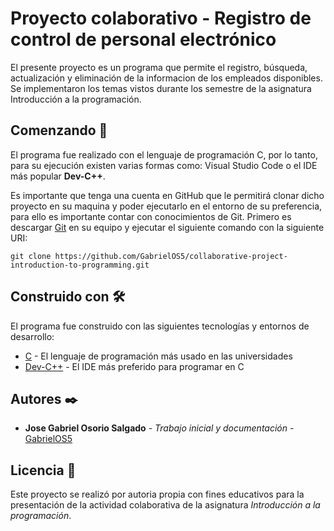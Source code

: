 # Proyecto colaborativo - Registro de control de personal electrónico

El presente proyecto es un programa que permite el registro, búsqueda, actualización y eliminación de la informacion de los empleados disponibles. Se implementaron los temas vistos durante los semestre de la asignatura Introducción a la programación.
## Comenzando 🚀

El programa fue realizado con el lenguaje de programación C, por lo tanto, para su ejecución existen varias formas como: Visual Studio Code o el IDE más popular **Dev-C++**.

Es importante que tenga una cuenta en GitHub que le permitirá clonar dicho proyecto en su maquina y poder ejecutarlo en el entorno de su preferencia, para ello es importante contar con conocimientos de Git. Primero es descargar [Git](https://git-scm.com/downloads) en su equipo y ejecutar el siguiente comando con la siguiente URI: 
```
git clone https://github.com/GabrielOS5/collaborative-project-introduction-to-programming.git
```
## Construido con 🛠️

El programa fue construido con las siguientes tecnologías y entornos de desarrollo:

* [C](https://learn.microsoft.com/es-es/cpp/c-language/?view=msvc-170) - El lenguaje de programación más usado en las universidades
* [Dev-C++](https://sourceforge.net/projects/orwelldevcpp/) - El IDE más preferido para programar en C

## Autores ✒️

* **Jose Gabriel Osorio Salgado** - *Trabajo inicial y documentación* - [GabrielOS5](https://github.com/GabrielOS5)

## Licencia 📄

Este proyecto se realizó por autoria propia con fines educativos para la presentación de la actividad colaborativa de la asignatura *Introducción a la programación*.

